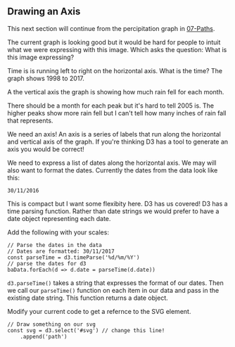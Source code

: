 ## Drawing an Axis

This next section will continue from the percipitation graph in [07-Paths](../07-Paths).

The current graph is looking good but it would be hard for people to intuit what we were expressing with this image. Which asks the question: What is this image expressing? 

Time is is running left to right on the horizontal axis. What is the time? The graph shows 1998 to 2017. 

A the vertical axis the graph is showing how much rain fell for each month. 

There should be a month for each peak but it's hard to tell 2005 is. The higher peaks show more rain fell but I can't tell how many inches of rain fall that represents. 

We need an axis! An axis is a series of labels that run along the horizontal and vertical axis of the graph. If you're thinking D3 has a tool to generate an axis you would be correct! 

We need to express a list of dates along the horizontal axis. We may will also want to format the dates. Currently the dates from the data look like this: 

```
30/11/2016
```

This is compact but I want some flexibity here. D3 has us covered! D3 has a time parsing function. Rather than date strings we would prefer to have a date object representing each date. 

Add the following with your scales:

```JS
// Parse the dates in the data
// Dates are formatted: 30/11/2017
const parseTime = d3.timeParse('%d/%m/%Y')
// parse the dates for d3
baData.forEach(d => d.date = parseTime(d.date))
```

`d3.parseTime()` takes a string that expresses the format of our dates. Then we call our `parseTime()` function on each item in our data and pass in the existing date string. This function returns a date object. 

Modify your current code to get a refernce to the SVG element. 

```JS
// Draw something on our svg
const svg = d3.select('#svg') // change this line!
	.append('path')
```







